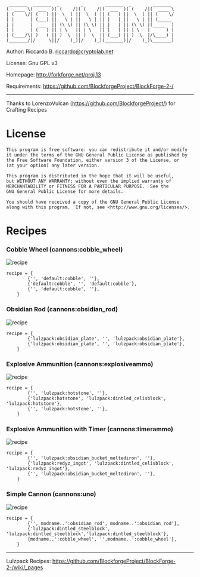 	 _______  _______  _        _        _______  _        _______ 
	(  ____ \(  ___  )( (    /|( (    /|(  ___  )( (    /|(  ____ \
	| (    \/| (   ) ||  \  ( ||  \  ( || (   ) ||  \  ( || (    \/
	| |      | (___) ||   \ | ||   \ | || |   | ||   \ | || (_____ 
	| |      |  ___  || (\ \) || (\ \) || |   | || (\ \) |(_____  )
	| |      | (   ) || | \   || | \   || |   | || | \   |      ) |
	| (____/\| )   ( || )  \  || )  \  || (___) || )  \  |/\____) |
	(_______/|/     \||/    )_)|/    )_)(_______)|/    )_)\_______)
                                                                              
        
Author: Riccardo B. <riccardo@cryptolab.net>

License: Gnu GPL v3

Homepage: http://forkforge.net/proj.13

Requirements: https://github.com/BlockforgeProject/BlockForge-2-/

-----------------------------------------------

Thanks to LorenzoVulcan (https://github.com/BlockforgeProject/) for Crafting Recipes
	

License
====================

    This program is free software: you can redistribute it and/or modify
    it under the terms of the GNU General Public License as published by
    the Free Software Foundation, either version 3 of the License, or
    (at your option) any later version.

    This program is distributed in the hope that it will be useful,
    but WITHOUT ANY WARRANTY; without even the implied warranty of
    MERCHANTABILITY or FITNESS FOR A PARTICULAR PURPOSE.  See the
    GNU General Public License for more details.

    You should have received a copy of the GNU General Public License
    along with this program.  If not, see <http://www.gnu.org/licenses/>.



Recipes
====================

### Cobble Wheel (cannons:cobble_wheel)

![ recipe](https://raw.github.com/RickyFF/CannonsMod-Minetest/master/craft/cobble_wheel.png)
```
recipe = {
		{'', 'default:cobble', ''},
		{'default:cobble', '', 'default:cobble'},
		{'', 'default:cobble', ''},
	}
```
	


### Obsidian Rod (cannons:obsidian_rod)

![ recipe](https://raw.github.com/RickyFF/CannonsMod-Minetest/master/craft/obsidian_rod.png)
```
recipe = {
		{'lulzpack:obsidian_plate', '', 'lulzpack:obsidian_plate'},
		{'lulzpack:obsidian_plate', '', 'lulzpack:obsidian_plate'},
	}
```
		


### Explosive Ammunition (cannons:explosiveammo)

![ recipe](https://raw.github.com/RickyFF/CannonsMod-Minetest/master/craft/explosiveammo.png)
```
recipe = {
		{'', 'lulzpack:hotstone', ''},
		{'lulzpack:hotstone', 'lulzpack:dintled_celisblock', 'lulzpack:hotstone'},
		{'', 'lulzpack:hotstone', ''},
	}
```
			


### Explosive Ammunition with Timer (cannons:timerammo)

![ recipe](https://raw.github.com/RickyFF/CannonsMod-Minetest/master/craft/timerammo.png)
```
recipe = {
		{'', 'lulzpack:obsidian_bucket_meltediron', ''},
		{'lulzpack:redyz_ingot', 'lulzpack:dintled_celisblock', 'lulzpack:redyz_ingot'},
		{'', 'lulzpack:obsidian_bucket_meltediron', ''},
	}
```
				


### Simple Cannon (cannons:uno)

![ recipe](https://raw.github.com/RickyFF/CannonsMod-Minetest/master/craft/cannonuno.png)
```
recipe = {
		{'', modname..':obsidian_rod', modname..':obsidian_rod'},
		{'lulzpack:dintled_steelblock', 'lulzpack:dintled_steelblock','lulzpack:dintled_steelblock'},
		{modname..':cobble_wheel', '',modname..':cobble_wheel'},
	}
```

---------------------------------

Lulzpack Recipes: https://github.com/BlockforgeProject/BlockForge-2-/wiki/_pages
